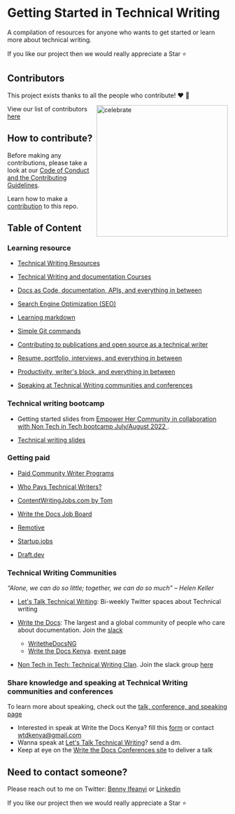 

# Getting Started in Technical Writing

A compilation of resources for anyone who wants to get started or learn more about technical writing.

If you like our project then we would really appreciate a Star ⭐

## Contributors

This project exists thanks to all the people who contribute! ❤️ 💙

<img src=https://octodex.github.com/images/jetpacktocat.png alt=celebrate width=300 align=right>

View our list of contributors [here](https://github.com/Bennykillua/Getting-started-in-Technical-Writing/blob/main/Contributor.md)

## How to contribute?

Before making any contributions, please take a look at our [Code of Conduct and the Contributing Guidelines](https://github.com/Bennykillua/Getting-started-in-Technical-Writing/blob/main/CONTRIBUTING.md). 

Learn how to make a [contribution](https://github.com/Bennykillua/Getting-started-in-Technical-Writing/blob/main/Contribute%20by%20Forking.md) to this repo.

## Table of Content

### Learning resource

- [Technical Writing Resources](https://github.com/Bennykillua/Getting-started-in-Technical-Writing/blob/main/Technical%20Writing%20Resources.md)

- [Technical Writing and documentation Courses](https://github.com/Bennykillua/Getting-started-in-Technical-Writing/blob/main/Technical%20Writing%20Courses.md)

- [Docs as Code, documentation, APIs, and everything in between](https://github.com/Bennykillua/Getting-started-in-Technical-Writing/blob/main/Docs%20as%20Code.md)

- [Search Engine Optimization (SEO)](https://github.com/Bennykillua/Getting-started-in-Technical-Writing/blob/main/SEO.md)

- [Learning markdown](https://github.com/Bennykillua/Getting-started-in-Technical-Writing/blob/main/Learning%20Markdown.md)

- [Simple Git commands](https://github.com/Bennykillua/Getting-started-in-Technical-Writing/blob/main/Learning%20Git.MD)

- [Contributing to publications and open source as a technical writer](https://github.com/Bennykillua/Getting-started-in-Technical-Writing/blob/main/Contributing%20as%20a%20technical%20writer.md)

- [Resume, portfolio, interviews, and everything in between](https://github.com/Bennykillua/Getting-started-in-Technical-Writing/blob/main/Interviews%20and%20getting%20paid.md)

- [Productivity, writer's block, and everything in between](https://github.com/Bennykillua/Getting-started-in-Technical-Writing/blob/main/Productivity%20and%20everythin%20in%20between.md)

- [Speaking at Technical Writing communities and conferences](https://github.com/Bennykillua/Getting-started-in-Technical-Writing/blob/main/Learning%20Resources/Speak.md)

### Technical writing bootcamp

- Getting started slides from [Empower Her Community in collaboration with Non Tech in Tech  bootcamp July/August 2022 ](https://github.com/Bennykillua/Getting-started-in-Technical-Writing/blob/main/Empower%20Her%20X%20Non%20Tech%20in%20Tech.md).

- [Technical writing slides](https://github.com/Bennykillua/Getting-started-in-Technical-Writing/blob/main/Learning%20Resources/Technical%20writing%20slides.md) 

### Getting paid

- [Paid Community Writer Programs](https://github.com/malgamves/CommunityWriterPrograms)

- [Who Pays Technical Writers?](https://whopaystechnicalwriters.com/?)

- [ContentWritingJobs.com by Tom](https://contentwritingjobs.com/)

- [Write the Docs Job Board](https://jobs.writethedocs.org/)

- [Remotive](https://remotive.com/)

- [Startup.jobs](https://startup.jobs/)

- [Draft.dev](https://github.com/draftdev/jobs)

### Technical Writing Communities

*“Alone, we can do so little; together, we can do so much” – Helen Keller*

- [Let's Talk Technical Writing](https://twitter.com/writefortech): Bi-weekly Twitter spaces about Technical writing

- [Write the Docs](https://www.writethedocs.org/): The largest and a global community of people who care about documentation. Join the [slack](https://www.writethedocs.org/slack/)
  - [WritetheDocsNG](https://twitter.com/NgDocs)
  - [Write the Docs Kenya](https://mobile.twitter.com/wtd_kenya). [event page](https://docs.google.com/spreadsheets/d/1Hzygi9izMrQyL_EYWV5puf2hCK65cClsd3pacrFq61A/edit#gid=0)

- [Non Tech in Tech: Technical Writing Clan](https://twitter.com/Nontech_it?ref_src=twsrc%5Egoogle%7Ctwcamp%5Eserp%7Ctwgr%5Eauthor). Join the slack group [here](https://join.slack.com/t/nontechintech/shared_invite/zt-1elj2fo4m-mi0HWRhkC5R8jjkxw73ikg)

### Share knowledge and speaking at Technical Writing communities and conferences

To learn more about speaking, check out the [talk, conference, and speaking page](https://github.com/Bennykillua/Getting-started-in-Technical-Writing/blob/main/Learning%20Resources/Speak.md)

- Interested in speak at Write the Docs Kenya? fill this [form](https://docs.google.com/spreadsheets/d/1Hzygi9izMrQyL_EYWV5puf2hCK65cClsd3pacrFq61A/edit#gid=0) or contact wtdkenya@gmail.com
- Wanna speak at [Let's Talk Technical Writing](https://twitter.com/writefortech)? send a dm.
- Keep at eye on the [Write the Docs Conferences site](https://www.writethedocs.org/conf/) to deliver a talk


## Need to contact someone?

Please reach out to me on Twitter: [Benny Ifeanyi](https://twitter.com/Bennykillua) or [Linkedin](https://www.linkedin.com/in/ifeanyi-iheagwara/)

If you like our project then we would really appreciate a Star ⭐
